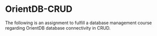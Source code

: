 # OrientDB-CRUD
The following is an assignment to fulfill a database management course regarding OrientDB database connectivity in CRUD.
